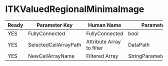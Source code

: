 # ITKValuedRegionalMinimaImage #

| Ready | Parameter Key | Human Name | Parameter Type | Parameter Class |
|-------|---------------|------------|-----------------|----------------|
| YES | FullyConnected | FullyConnected | bool | BoolParameter |
| YES | SelectedCellArrayPath | Attribute Array to filter | DataPath | ArraySelectionParameter |
| YES | NewCellArrayName | Filtered Array | StringParameter::ValueType | StringParameter |
